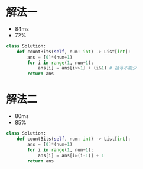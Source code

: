 # 解法一

- 84ms
- 72%

```python
class Solution:
    def countBits(self, num: int) -> List[int]:
        ans = [0]*(num+1)
        for i in range(1, num+1):
            ans[i] = ans[i>>1] + (i&1) # 括号不能少
        return ans
```

# 解法二
- 80ms
- 85%

```python
class Solution:
    def countBits(self, num: int) -> List[int]:
        ans = [0]*(num+1)
        for i in range(1, num+1):
            ans[i] = ans[i&(i-1)] + 1
        return ans
```